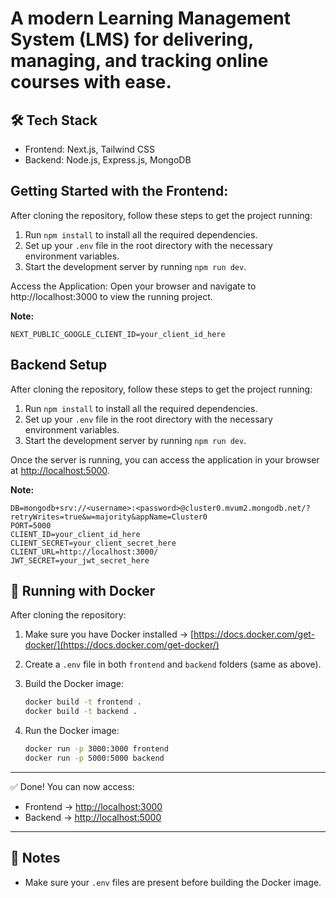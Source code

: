 # A modern Learning Management System (LMS) for delivering, managing, and tracking online courses with ease.
## 🛠 Tech Stack
  - Frontend: Next.js, Tailwind CSS
  - Backend: Node.js, Express.js, MongoDB

## Getting Started with the Frontend:
After cloning the repository, follow these steps to get the project running:

1. Run `npm install` to install all the required dependencies.
2.  Set up your `.env` file in the root directory with the necessary environment variables.
3. Start the development server by running `npm run dev`.

Access the Application: Open your browser and navigate to http://localhost:3000 to view the running project.

 **Note:**
   ```plaintext
   NEXT_PUBLIC_GOOGLE_CLIENT_ID=your_client_id_here
   ```


## Backend Setup

After cloning the repository, follow these steps to get the project running:

1. Run `npm install` to install all the required dependencies.
2.  Set up your `.env` file in the root directory with the necessary environment variables.
3. Start the development server by running `npm run dev`.

Once the server is running, you can access the application in your browser at [http://localhost:5000](http://localhost:5000).

  **Note:**
   ```plaintext
   DB=mongodb+srv://<username>:<password>@cluster0.mvum2.mongodb.net/?retryWrites=true&w=majority&appName=Cluster0
   PORT=5000
   CLIENT_ID=your_client_id_here
   CLIENT_SECRET=your_client_secret_here
   CLIENT_URL=http://localhost:3000/
   JWT_SECRET=your_jwt_secret_here
  ```
  
## 🐳 Running with Docker

After cloning the repository:

1. Make sure you have Docker installed → [https://docs.docker.com/get-docker/](https://docs.docker.com/get-docker/)

2. Create a `.env` file in both `frontend` and `backend` folders (same as above).

3. Build the Docker image:
   
    ```bash
    docker build -t frontend .
    docker build -t backend .
    ```
    
5. Run the Docker image:
    ```bash
    docker run -p 3000:3000 frontend
    docker run -p 5000:5000 backend
    ```
---

✅ Done! You can now access:
- Frontend → [http://localhost:3000](http://localhost:3000)
- Backend → [http://localhost:5000](http://localhost:5000)

---

## 📌 Notes
- Make sure your `.env` files are present before building the Docker image.
